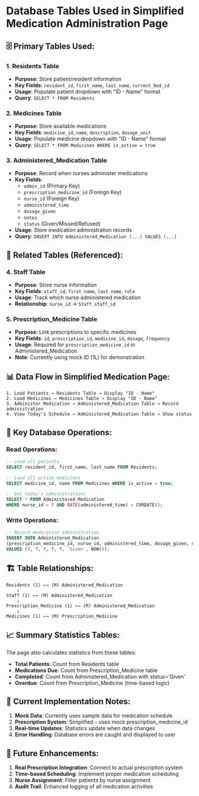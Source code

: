 # Database Tables Used in Simplified Medication Administration Page

## 🗄️ **Primary Tables Used:**

### **1. Residents Table**
- **Purpose**: Store patient/resident information
- **Key Fields**: `resident_id`, `first_name`, `last_name`, `current_bed_id`
- **Usage**: Populate patient dropdown with "ID - Name" format
- **Query**: `SELECT * FROM Residents`

### **2. Medicines Table**
- **Purpose**: Store available medications
- **Key Fields**: `medicine_id`, `name`, `description`, `dosage_unit`
- **Usage**: Populate medicine dropdown with "ID - Name" format
- **Query**: `SELECT * FROM Medicines WHERE is_active = true`

### **3. Administered_Medication Table**
- **Purpose**: Record when nurses administer medications
- **Key Fields**: 
  - `admin_id` (Primary Key)
  - `prescription_medicine_id` (Foreign Key)
  - `nurse_id` (Foreign Key)
  - `administered_time`
  - `dosage_given`
  - `notes`
  - `status` (Given/Missed/Refused)
- **Usage**: Store medication administration records
- **Query**: `INSERT INTO Administered_Medication (...) VALUES (...)`

## 🔗 **Related Tables (Referenced):**

### **4. Staff Table**
- **Purpose**: Store nurse information
- **Key Fields**: `staff_id`, `first_name`, `last_name`, `role`
- **Usage**: Track which nurse administered medication
- **Relationship**: `nurse_id` → `Staff.staff_id`

### **5. Prescription_Medicine Table**
- **Purpose**: Link prescriptions to specific medicines
- **Key Fields**: `id`, `prescription_id`, `medicine_id`, `dosage`, `frequency`
- **Usage**: Required for `prescription_medicine_id` in Administered_Medication
- **Note**: Currently using mock ID (1L) for demonstration

## 📊 **Data Flow in Simplified Medication Page:**

```
1. Load Patients → Residents Table → Display "ID - Name"
2. Load Medicines → Medicines Table → Display "ID - Name"  
3. Administer Medication → Administered_Medication Table → Record administration
4. View Today's Schedule → Administered_Medication Table → Show status
```

## 🎯 **Key Database Operations:**

### **Read Operations:**
```sql
-- Load all patients
SELECT resident_id, first_name, last_name FROM Residents;

-- Load all active medicines  
SELECT medicine_id, name FROM Medicines WHERE is_active = true;

-- Get today's administrations
SELECT * FROM Administered_Medication 
WHERE nurse_id = ? AND DATE(administered_time) = CURDATE();
```

### **Write Operations:**
```sql
-- Record medication administration
INSERT INTO Administered_Medication 
(prescription_medicine_id, nurse_id, administered_time, dosage_given, notes, status, created_at)
VALUES (?, ?, ?, ?, ?, 'Given', NOW());
```

## 🏗️ **Table Relationships:**

```
Residents (1) ←→ (M) Administered_Medication
    ↓
Staff (1) ←→ (M) Administered_Medication  
    ↓
Prescription_Medicine (1) ←→ (M) Administered_Medication
    ↓
Medicines (1) ←→ (M) Prescription_Medicine
```

## 📈 **Summary Statistics Tables:**

The page also calculates statistics from these tables:
- **Total Patients**: Count from Residents table
- **Medications Due**: Count from Prescription_Medicine table
- **Completed**: Count from Administered_Medication with status='Given'
- **Overdue**: Count from Prescription_Medicine (time-based logic)

## 🔧 **Current Implementation Notes:**

1. **Mock Data**: Currently uses sample data for medication schedule
2. **Prescription System**: Simplified - uses mock prescription_medicine_id
3. **Real-time Updates**: Statistics update when data changes
4. **Error Handling**: Database errors are caught and displayed to user

## 🚀 **Future Enhancements:**

1. **Real Prescription Integration**: Connect to actual prescription system
2. **Time-based Scheduling**: Implement proper medication scheduling
3. **Nurse Assignment**: Filter patients by nurse assignment
4. **Audit Trail**: Enhanced logging of all medication activities
